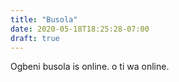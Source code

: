 ```yaml
---
title: "Busola"
date: 2020-05-18T18:25:28-07:00
draft: true
---
```

Ogbeni busola is online. o ti wa online. 
